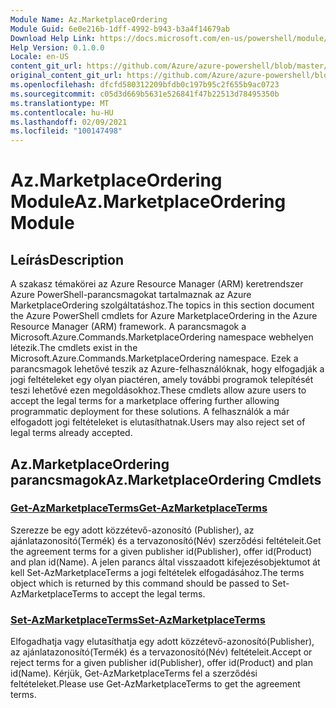 ```yaml
---
Module Name: Az.MarketplaceOrdering
Module Guid: 6e0e216b-1dff-4992-b943-b3a4f14679ab
Download Help Link: https://docs.microsoft.com/en-us/powershell/module/az.marketplaceordering
Help Version: 0.1.0.0
Locale: en-US
content_git_url: https://github.com/Azure/azure-powershell/blob/master/src/MarketplaceOrdering/MarketplaceOrdering/help/Az.MarketplaceOrdering.md
original_content_git_url: https://github.com/Azure/azure-powershell/blob/master/src/MarketplaceOrdering/MarketplaceOrdering/help/Az.MarketplaceOrdering.md
ms.openlocfilehash: dfcfd580312209bfdb0c197b95c2f655b9ac0723
ms.sourcegitcommit: c05d3d669b5631e526841f47b22513d78495350b
ms.translationtype: MT
ms.contentlocale: hu-HU
ms.lasthandoff: 02/09/2021
ms.locfileid: "100147498"
---
```

# <span data-ttu-id="ac9ba-101">Az.MarketplaceOrdering Module</span><span class="sxs-lookup"><span data-stu-id="ac9ba-101">Az.MarketplaceOrdering Module</span></span>
## <span data-ttu-id="ac9ba-102">Leírás</span><span class="sxs-lookup"><span data-stu-id="ac9ba-102">Description</span></span>
<span data-ttu-id="ac9ba-103">A szakasz témakörei az Azure Resource Manager (ARM) keretrendszer Azure PowerShell-parancsmagokat tartalmaznak az Azure MarketplaceOrdering szolgáltatáshoz.</span><span class="sxs-lookup"><span data-stu-id="ac9ba-103">The topics in this section document the Azure PowerShell cmdlets for Azure MarketplaceOrdering in the Azure Resource Manager (ARM) framework.</span></span> <span data-ttu-id="ac9ba-104">A parancsmagok a Microsoft.Azure.Commands.MarketplaceOrdering namespace webhelyen létezik.</span><span class="sxs-lookup"><span data-stu-id="ac9ba-104">The cmdlets exist in the Microsoft.Azure.Commands.MarketplaceOrdering namespace.</span></span> <span data-ttu-id="ac9ba-105">Ezek a parancsmagok lehetővé teszik az Azure-felhasználóknak, hogy elfogadják a jogi feltételeket egy olyan piactéren, amely további programok telepítését teszi lehetővé ezen megoldásokhoz.</span><span class="sxs-lookup"><span data-stu-id="ac9ba-105">These cmdlets allow azure users to accept the legal terms for a marketplace offering further allowing programmatic deployment for these solutions.</span></span> <span data-ttu-id="ac9ba-106">A felhasználók a már elfogadott jogi feltételeket is elutasíthatnak.</span><span class="sxs-lookup"><span data-stu-id="ac9ba-106">Users may also reject set of legal terms already accepted.</span></span>

## <span data-ttu-id="ac9ba-107">Az.MarketplaceOrdering parancsmagok</span><span class="sxs-lookup"><span data-stu-id="ac9ba-107">Az.MarketplaceOrdering Cmdlets</span></span>
### [<span data-ttu-id="ac9ba-108">Get-AzMarketplaceTerms</span><span class="sxs-lookup"><span data-stu-id="ac9ba-108">Get-AzMarketplaceTerms</span></span>](Get-AzMarketplaceTerms.md)
<span data-ttu-id="ac9ba-109">Szerezze be egy adott közzétevő-azonosító (Publisher), az ajánlatazonosító(Termék) és a tervazonosító(Név) szerződési feltételeit.</span><span class="sxs-lookup"><span data-stu-id="ac9ba-109">Get the agreement terms for a given publisher id(Publisher), offer id(Product) and plan id(Name).</span></span> <span data-ttu-id="ac9ba-110">A jelen parancs által visszaadott kifejezésobjektumot át kell Set-AzMarketplaceTerms a jogi feltételek elfogadásához.</span><span class="sxs-lookup"><span data-stu-id="ac9ba-110">The terms object which is returned by this command should be passed to Set-AzMarketplaceTerms to accept the legal terms.</span></span>

### [<span data-ttu-id="ac9ba-111">Set-AzMarketplaceTerms</span><span class="sxs-lookup"><span data-stu-id="ac9ba-111">Set-AzMarketplaceTerms</span></span>](Set-AzMarketplaceTerms.md)
<span data-ttu-id="ac9ba-112">Elfogadhatja vagy elutasíthatja egy adott közzétevő-azonosító(Publisher), az ajánlatazonosító(Termék) és a tervazonosító(Név) feltételeit.</span><span class="sxs-lookup"><span data-stu-id="ac9ba-112">Accept or reject terms for a given publisher id(Publisher), offer id(Product) and plan id(Name).</span></span> <span data-ttu-id="ac9ba-113">Kérjük, Get-AzMarketplaceTerms fel a szerződési feltételeket.</span><span class="sxs-lookup"><span data-stu-id="ac9ba-113">Please use Get-AzMarketplaceTerms to get the agreement terms.</span></span>

